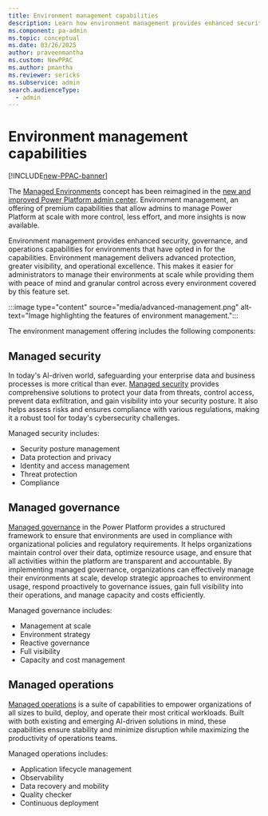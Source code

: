 ```yaml
---
title: Environment management capabilities
description: Learn how environment management provides enhanced security, governance, and operations capabilities for environments that have opted in for the capabilities.
ms.component: pa-admin
ms.topic: conceptual
ms.date: 03/26/2025
author: praveenmantha
ms.custom: NewPPAC
ms.author: pmantha 
ms.reviewer: sericks
ms.subservice: admin
search.audienceType: 
  - admin
---
```


# Environment management capabilities
[!INCLUDE[new-PPAC-banner](~/includes/new-PPAC-banner.md)]

The [Managed Environments](managed-environment-overview.md) concept has been reimagined in the [new and improved Power Platform admin center](new-admin-center.md). Environment management, an offering of premium capabilities that allow admins to manage Power Platform at scale with more control, less effort, and more insights is now available.

Environment management provides enhanced security, governance, and operations capabilities for environments that have opted in for the capabilities. Environment management delivers advanced protection, greater visibility, and operational excellence. This makes it easier for administrators to manage their environments at scale while providing them with peace of mind and granular control across every environment covered by this feature set.

:::image type="content" source="media/advanced-management.png" alt-text="Image highlighting the features of environment management.":::

The environment management offering includes the following components:

## Managed security

In today's AI-driven world, safeguarding your enterprise data and business processes is more critical than ever. [Managed security](security/managed-security.md) provides comprehensive solutions to protect your data from threats, control access, prevent data exfiltration, and gain visibility into your security posture. It also helps assess risks and ensures compliance with various regulations, making it a robust tool for today's cybersecurity challenges.

Managed security includes:

- Security posture management
- Data protection and privacy
- Identity and access management
- Threat protection
- Compliance

## Managed governance

[Managed governance](managed-governance.md) in the Power Platform provides a structured framework to ensure that environments are used in compliance with organizational policies and regulatory requirements. It helps organizations maintain control over their data, optimize resource usage, and ensure that all activities within the platform are transparent and accountable. By implementing managed governance, organizations can effectively manage their environments at scale, develop strategic approaches to environment usage, respond proactively to governance issues, gain full visibility into their operations, and manage capacity and costs efficiently.

Managed governance includes:

- Management at scale
- Environment strategy
- Reactive governance
- Full visibility
- Capacity and cost management

## Managed operations

[Managed operations](operations/overview.md) is a suite of capabilities to empower organizations of all sizes to build, deploy, and operate their most critical workloads. Built with both existing and emerging AI-driven solutions in mind, these capabilities ensure stability and minimize disruption while maximizing the productivity of operations teams.

Managed operations includes:

- Application lifecycle management
- Observability
- Data recovery and mobility
- Quality checker
- Continuous deployment

  



